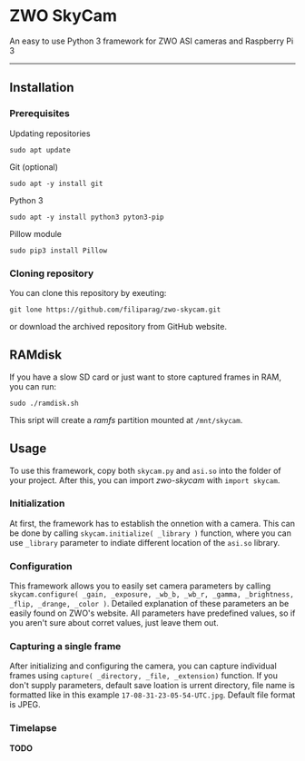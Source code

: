# ZWO SkyCam

An easy to use Python 3 framework for ZWO ASI cameras and Raspberry Pi 3

---

## Installation
### Prerequisites

Updating repositories

`sudo apt update`

Git (optional)

`sudo apt -y install git`

Python 3

`sudo apt -y install python3 pyton3-pip`

Pillow module

`sudo pip3 install Pillow`

### Cloning repository

You can clone this repository by exeuting:

`git lone https://github.com/filiparag/zwo-skycam.git`

or download the archived repository from GitHub website.

## RAMdisk

If you have a slow SD card or just want to store captured frames in RAM, you can run:

`sudo ./ramdisk.sh`

This sript will create a *ramfs* partition mounted at `/mnt/skycam`.

## Usage

To use this framework, copy both `skycam.py` and `asi.so` into the folder of your project. After this, you can import *zwo-skycam* with `import skycam`.

### Initialization

At first, the framework has to establish the onnetion with a camera. This can be done by calling `skycam.initialize( _library )` function, where you can use `_library` parameter to indiate different location of the `asi.so` library.

### Configuration

This framework allows you to easily set camera parameters by calling `skycam.configure( _gain, _exposure, _wb_b, _wb_r, _gamma, _brightness, _flip, _drange, _color )`. Detailed explanation of these parameters an be easily found on ZWO's website. All parameters have predefined values, so if you aren't sure about corret values, just leave them out.

### Capturing a single frame

After initializing and configuring the camera, you can capture individual frames using `capture( _directory, _file, _extension)` function. If you don't supply parameters, default save loation is urrent directory, file name is formatted like in this example `17-08-31-23-05-54-UTC.jpg`. Default file format is JPEG.

### Timelapse

**TODO**